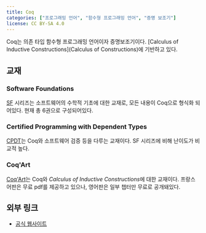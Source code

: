 ```yaml
---
title: Coq
categories: ["프로그래밍 언어", "함수형 프로그래밍 언어", "증명 보조기"]
license: CC BY-SA 4.0
---
```


Coq는 의존 타입 함수형 프로그래밍 언어이자 증명보조기이다.
[Calculus of Inductive Constructions](Calculus of Constructions)에 기반하고 있다.

## 교재

### Software Foundations
[SF](https://softwarefoundations.cis.upenn.edu/) 시리즈는 소프트웨어의 수학적 기초에 대한 교재로, 모든 내용이 Coq으로 형식화 되어있다. 현재 총 6권으로 구성되어있다.

### Certified Programming with Dependent Types
[CPDT](http://adam.chlipala.net/cpdt/)는 Coq와 소프트웨어 검증 등을 다루는 교재이다. SF 시리즈에 비해 난이도가 비교적 높다.

### Coq'Art
[Coq'Art](https://www.labri.fr/perso/casteran/CoqArt/)는 Coq와 *Calculus of Inductive Constructions*에 대한 교재이다.
프랑스어판은 무료 pdf를 제공하고 있으나, 영어판은 일부 챕터만 무료로 공개돼있다.

## 외부 링크
* [공식 웹사이트](https://coq.inria.fr/)
